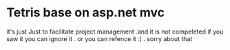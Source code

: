 # Tetris base on asp.net mvc
it's just Just to facilitate project management .and it is not compeleted 
if you saw it you can ignore it . or you can refence it :) . sorry about that
